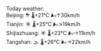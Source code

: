 Today weather:  
Beijing: ⛈ 🌡️+21°C 🌬️↑30km/h  
Tianjin: ☀️ 🌡️+25°C 🌬️↘19km/h  
Shijiazhuang: ☀️ 🌡️+23°C 🌬️→11km/h  
Tangshan: 🌫  🌡️+26°C 🌬️→22km/h  
